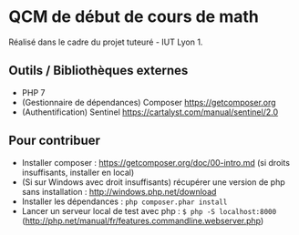 # QCM de début de cours de math
Réalisé dans le cadre du projet tuteuré - IUT Lyon 1.

## Outils / Bibliothèques externes
- PHP 7
- (Gestionnaire de dépendances) Composer <https://getcomposer.org>
- (Authentification) Sentinel <https://cartalyst.com/manual/sentinel/2.0> 

## Pour contribuer
- Installer composer : https://getcomposer.org/doc/00-intro.md (si droits insuffisants, installer en local)
- (Si sur Windows avec droit insuffisants) récupérer une version de php sans installation : http://windows.php.net/download
- Installer les dépendances : `php composer.phar install`
- Lancer un serveur local de test avec php : `$ php -S localhost:8000` (http://php.net/manual/fr/features.commandline.webserver.php)
